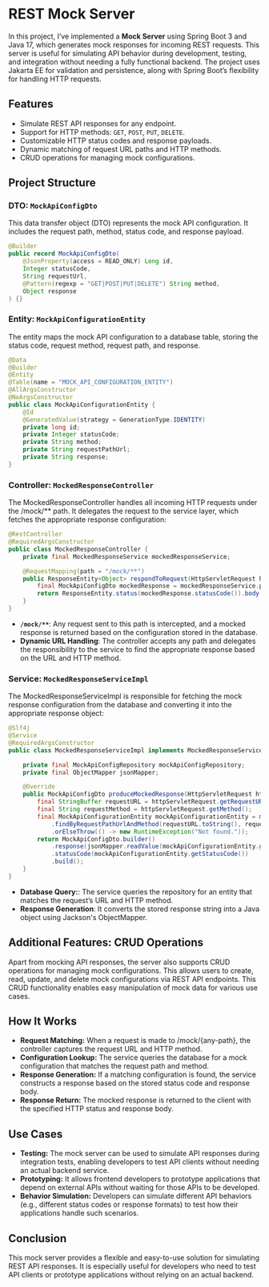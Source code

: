 # REST Mock Server

In this project, I’ve implemented a **Mock Server** using Spring Boot 3 and Java 17, which generates mock responses for incoming REST requests. This server is useful for simulating API behavior during development, testing, and integration without needing a fully functional backend. The project uses Jakarta EE for validation and persistence, along with Spring Boot’s flexibility for handling HTTP requests.
## Features

- Simulate REST API responses for any endpoint.
- Support for HTTP methods: `GET`, `POST`, `PUT`, `DELETE`.
- Customizable HTTP status codes and response payloads.
- Dynamic matching of request URL paths and HTTP methods.
- CRUD operations for managing mock configurations.

## Project Structure

### DTO: `MockApiConfigDto`

This data transfer object (DTO) represents the mock API configuration. It includes the request path, method, status code, and response payload.

```java
@Builder
public record MockApiConfigDto(
    @JsonProperty(access = READ_ONLY) Long id,
    Integer statusCode,
    String requestUrl,
    @Pattern(regexp = "GET|POST|PUT|DELETE") String method,
    Object response
) {}

```

### Entity: `MockApiConfigurationEntity`

The entity maps the mock API configuration to a database table, storing the status code, request method, request path, and response.

```java
@Data
@Builder
@Entity
@Table(name = "MOCK_API_CONFIGURATION_ENTITY")
@AllArgsConstructor
@NoArgsConstructor
public class MockApiConfigurationEntity {
    @Id
    @GeneratedValue(strategy = GenerationType.IDENTITY)
    private long id;
    private Integer statusCode;
    private String method;
    private String requestPathUrl;
    private String response;
}

```

### Controller: `MockedResponseController`

The MockedResponseController handles all incoming HTTP requests under the /mock/** path. It delegates the request to the service layer, which fetches the appropriate response configuration:

```java
@RestController
@RequiredArgsConstructor
public class MockedResponseController {
    private final MockedResponseService mockedResponseService;

    @RequestMapping(path = "/mock/**")
    public ResponseEntity<Object> respondToRequest(HttpServletRequest httpServletRequest) throws IOException {
        final MockApiConfigDto mockedResponse = mockedResponseService.produceMockedResponse(httpServletRequest);
        return ResponseEntity.status(mockedResponse.statusCode()).body(mockedResponse.response());
    }
}

```

- **`/mock/**`**: Any request sent to this path is intercepted, and a mocked response is returned based on the configuration stored  in the database.
- **Dynamic URL Handling**: The controller accepts any path and delegates the responsibility to the service to find the appropriate response based on the URL and HTTP method.


### Service: `MockedResponseServiceImpl`

The MockedResponseServiceImpl is responsible for fetching the mock response configuration from the database and converting it into the appropriate response object:

```java
@Slf4j
@Service
@RequiredArgsConstructor
public class MockedResponseServiceImpl implements MockedResponseService {

    private final MockApiConfigRepository mockApiConfigRepository;
    private final ObjectMapper jsonMapper;

    @Override
    public MockApiConfigDto produceMockedResponse(HttpServletRequest httpServletRequest) throws IOException {
        final StringBuffer requestURL = httpServletRequest.getRequestURL();
        final String requestMethod = httpServletRequest.getMethod();
        final MockApiConfigurationEntity mockApiConfigurationEntity = mockApiConfigRepository
            .findByRequestPathUrlAndMethod(requestURL.toString(), requestMethod)
            .orElseThrow(() -> new RuntimeException("Not found."));
        return MockApiConfigDto.builder()
            .response(jsonMapper.readValue(mockApiConfigurationEntity.getResponse(), Object.class))
            .statusCode(mockApiConfigurationEntity.getStatusCode())
            .build();
    }
}

```

- **Database Query:**: The service queries the repository for an entity that matches the request’s URL and HTTP method.
- **Response Generation**: It converts the stored response string into a Java object using Jackson's ObjectMapper.


## Additional Features: CRUD Operations

Apart from mocking API responses, the server also supports CRUD operations for managing mock configurations. This allows users to create, read, update, and delete mock configurations via REST API endpoints. This CRUD functionality enables easy manipulation of mock data for various use cases.

## How It Works

- **Request Matching:** When a request is made to /mock/{any-path}, the controller captures the request URL and HTTP method.
- **Configuration Lookup:** The service queries the database for a mock configuration that matches the request path and method.
- **Response Generation:** If a matching configuration is found, the service constructs a response based on the stored status code and response body.
- **Response Return:** The mocked response is returned to the client with the specified HTTP status and response body.

## Use Cases

- **Testing:** The mock server can be used to simulate API responses during integration tests, enabling developers to test API clients without needing an actual backend service.
- **Prototyping:** It allows frontend developers to prototype applications that depend on external APIs without waiting for those APIs to be developed.
- **Behavior Simulation:** Developers can simulate different API behaviors (e.g., different status codes or response formats) to test how their applications handle such scenarios.

## Conclusion

This mock server provides a flexible and easy-to-use solution for simulating REST API responses. It is especially useful for developers who need to test API clients or prototype applications without relying on an actual backend.